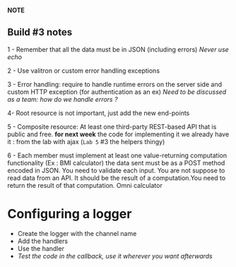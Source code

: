 **NOTE**
## Build #3 notes 

1 - Remember that all the data must be in JSON (including errors) *Never use echo*

2 - Use valitron or custom error handling exceptions

3 - Error handling: require to handle runtime errors on the server side and custom HTTP exception (for authentication as an ex) *Need to be discussed as a team: how do we handle errors ?*

4- Root resource is not important, just add the new end-points 

5 - Composite resource: At least one third-party REST-based API that is public and free. **for next week** the code for implementing it we already have it : from the lab with ajax (`Lab 5` #3 the helpers thingy) 

6 - Each member must implement at least one value-returning computation functionality (Ex : BMI calculator) the data sent must be as a POST method encoded in JSON. You need to validate each input. You are not suppose to read data from an API. It should be the result of a computation.You need to return the result of that computation. Omni calculator

# Configuring a logger
- Create the logger with the channel name
- Add the handlers
- Use the handler
- *Test the code in the callback, use it wherever you want afterwards* 



